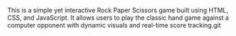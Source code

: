 <p>This is a simple yet interactive Rock Paper Scissors game built using HTML, CSS, and JavaScript. It allows users to play the classic hand game against a computer opponent with dynamic visuals and real-time score tracking.git </p>
